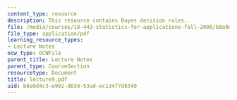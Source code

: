 ```yaml
---
content_type: resource
description: This resource contains Bayes decision rules.
file: /media/courses/18-443-statistics-for-applications-fall-2006/b0a9d4c3e992d63953adec134f7d8349_lecture9.pdf
file_type: application/pdf
learning_resource_types:
- Lecture Notes
ocw_type: OCWFile
parent_title: Lecture Notes
parent_type: CourseSection
resourcetype: Document
title: lecture9.pdf
uid: b0a9d4c3-e992-d639-53ad-ec134f7d8349
---
```

